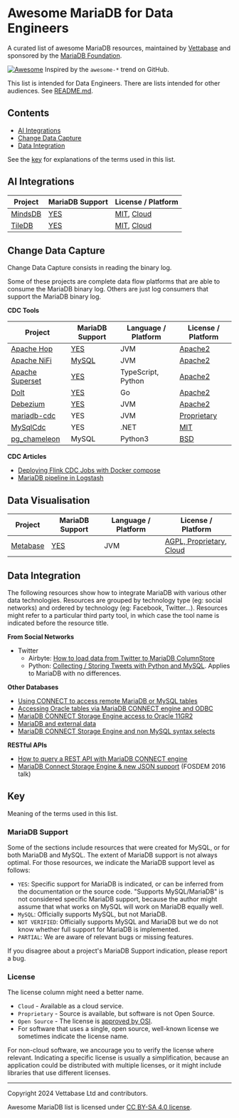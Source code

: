 # Awesome MariaDB for Data Engineers

A curated list of awesome MariaDB resources, maintained by [Vettabase](https://vettabase.com) and sponsored by the [MariaDB Foundation](https://mariadb.org/).

[![Awesome](https://cdn.rawgit.com/sindresorhus/awesome/d7305f38d29fed78fa85652e3a63e154dd8e8829/media/badge.svg)](https://github.com/sindresorhus/awesome) Inspired by the `awesome-*` trend on GitHub.

This list is intended for Data Engineers. There are lists intended for other audiences. See [README.md](README.md).

## Contents

- [AI Integrations](#ai-integrations)
- [Change Data Capture](#change-data-capture)
- [Data Integration](#data-integration)

See the [key](#key) for explanations of the terms used in this list.

## AI Integrations

| Project                                                          | MariaDB Support   | License / Platform                   |
|------------------------------------------------------------------|-------------------|--------------------------------------|
| [MindsDB](https://mindsdb.com/)                                  | [YES](https://docs.mindsdb.com/integrations/data-integrations/mariadb) | [MIT](https://github.com/mindsdb/mindsdb/blob/main/LICENSE), [Cloud](https://cloud.mindsdb.com/) |
| [TileDB](https://tiledb.com/)                                    | [YES](https://docs.tiledb.com/mariadb) | [MIT](https://github.com/TileDB-Inc/TileDB/blob/dev/LICENSE), [Cloud](https://tiledb.com/pricing/)

## Change Data Capture

Change Data Capture consists in reading the binary log.

Some of these projects are complete data flow platforms that are able to consume the MariaDB binary log. Others are just log consumers that support the MariaDB binary log.

**CDC Tools**

| Project                                                          | MariaDB Support   | Language / Platform   | License / Platform                   |
|------------------------------------------------------------------|-------------------|-----------------------|--------------------------------------|
| [Apache Hop](https://hop.apache.org/)                            | [YES](https://hop.apache.org/manual/latest/database/databases/mariadb.html)                 | JVM                  | [Apache2](https://github.com/apache/hop/blob/main/LICENSE) |
| [Apache NiFi](https://nifi.apache.org/)                          | [MySQL](https://nifi.apache.org/docs/nifi-docs/components/org.apache.nifi/nifi-cdc-mysql-nar/1.24.0/org.apache.nifi.cdc.mysql.processors.CaptureChangeMySQL/index.html)                                                                                                       | JVM                  | [Apache2](https://github.com/apache/nifi/blob/main/LICENSE) |
| [Apache Superset](https://github.com/apache/superset)            | [YES](https://github.com/apache/superset) | TypeScript, Python  | [Apache2](https://github.com/apache/superset/blob/master/LICENSE.txt) |
| [Dolt]([https://github.com/madvirus/mariadb-cdc](https://dolthub.com/)) | [YES](https://docs.dolthub.com/guides/binlog-replication)  | Go        | [Apache2](https://github.com/dolthub/dolt/blob/main/LICENSE) |
| [Debezium](https://github.com/madvirus/mariadb-cdc)              | [YES](https://debezium.io/documentation/reference/stable/connectors/mysql.html#mysql-mariadb-support)  | JVM       | [Apache2](https://debezium.io/license/) |
| [mariadb-cdc](https://github.com/madvirus/mariadb-cdc)           | YES               | JVM                  | [Proprietary](https://github.com/madvirus/mariadb-cdc/issues/1) |
| [MySqlCdc](https://github.com/rusuly/MySqlCdc)                   | YES               | .NET                  | [MIT](https://github.com/rusuly/MySqlCdc/blob/main/LICENSE) |
| [pg_chameleon](https://pgchameleon.org/)                         | MySQL             | Python3               | [BSD](https://github.com/the4thdoctor/pg_chameleon/blob/main/LICENSE.txt) |

**CDC Articles**

- [Deploying Flink CDC Jobs with Docker compose](https://gordonmurray.com/data/2023/11/02/deploying-flink-cdc-jobs-with-docker-compose.html)
- [MariaDB pipeline in Logstash](https://www.suncrescent.net/2020/06/mariadb-pipeline-in-logstash/)

## Data Visualisation

| Project                                                          | MariaDB Support   | Language / Platform   | License / Platform                   |
|------------------------------------------------------------------|-------------------|-----------------------|--------------------------------------|
| [Metabase](https://www.metabase.com/)                            | [YES](https://www.metabase.com/data_sources/mariadb) | JVM | [AGPL, Proprietary](https://github.com/metabase/metabase/blob/master/LICENSE.txt), [Cloud](https://www.metabase.com/pricing/) |

## Data Integration

The following resources show how to integrate MariaDB with various other data technologies. Resources are grouped by technology type (eg: social networks) and ordered by technology (eg: Facebook, Twitter...). Resources might refer to a particular third party tool, in which case the tool name is indicated before the resource title.

**From Social Networks**

- Twitter
  - Airbyte: [How to load data from Twitter to MariaDB ColumnStore](https://airbyte.com/how-to-sync/twitter-to-mariadb-columnstore)
  - Python: [Collecting / Storing Tweets with Python and MySQL](https://pythondata.com/collecting-storing-tweets-python-mysql/). Applies to MariaDB with no differences.

**Other Databases**

- [Using CONNECT to access remote MariaDB or MySQL tables](https://vettabase.com/using-connect-to-access-remote-mariadb-or-mysql-tables/)
- [Accessing Oracle tables via MariaDB CONNECT engine and ODBC](https://mysqlentomologist.blogspot.com/2017/04/accessing-oracle-tables-via-mariadb.html)
- [MariaDB CONNECT Storage Engine access to Oracle 11GR2](https://serge.frezefond.com/2013/12/mariadb-connect-storage-engine-access-to-oracle-11gr2/)
- [MariaDB and external data](https://www.easysoft.com/blog/mariadb.html)
- [MariaDB CONNECT Storage Engine and non MySQL syntax selects](https://serge.frezefond.com/2013/12/mariadb-connect-storage-engine-and-non-mysql-syntax-selects/)

**RESTful APIs**

- [How to query a REST API with MariaDB CONNECT engine](https://vettabase.com/how-to-query-a-rest-api-with-mariadb-connect-engine/)
- [MariaDB Connect Storage Engine & new JSON support](https://av.tib.eu/media/30968) (FOSDEM 2016 talk)

## Key

Meaning of the terms used in this list.

### MariaDB Support

Some of the sections include resources that were created for MySQL, or for both MariaDB and MySQL. The extent of MariaDB support is not always optimal. For those resources, we indicate the MariaDB support level as follows:

- `YES`: Specific support for MariaDB is indicated, or can be inferred from the documentation or the source code. "Supports MySQL/MariaDB" is not considered specific MariaDB support, because the author might assume that what works on MySQL will work on MariaDB equally well.
- `MySQL`: Officially supports MySQL, but not MariaDB.
- `NOT VERIFIED`: Officially supports MySQL and MariaDB but we do not know whether full support for MariaDB is implemented.
- `PARTIAL`: We are aware of relevant bugs or missing features.

If you disagree about a project's MariaDB Support indication, please report a bug.

### License

The license column might need a better name.

- `Cloud` - Available as a cloud service.
- `Proprietary` - Source is available, but software is not Open Source.
- `Open Source` - The license is [approved by OSI](https://opensource.org/licenses).
- For software that uses a single, open source, well-known license we sometimes indicate the license name.

For non-cloud software, we ancourage you to verify the license where relevant. Indicating a specific license is usually a simplification, because an application could be distributed with multiple licenses, or it might include libraries that use different licenses.


---

Copyright 2024 Vettabase Ltd and contributors.

Awesome MariaDB list is licensed under [CC BY-SA 4.0 license](https://creativecommons.org/licenses/by-sa/4.0/).
